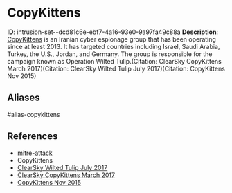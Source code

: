 # CopyKittens

**ID**: intrusion-set--dcd81c6e-ebf7-4a16-93e0-9a97fa49c88a
**Description**: [CopyKittens](https://attack.mitre.org/groups/G0052) is an Iranian cyber espionage group that has been operating since at least 2013. It has targeted countries including Israel, Saudi Arabia, Turkey, the U.S., Jordan, and Germany. The group is responsible for the campaign known as Operation Wilted Tulip.(Citation: ClearSky CopyKittens March 2017)(Citation: ClearSky Wilted Tulip July 2017)(Citation: CopyKittens Nov 2015)

## Aliases
#alias-copykittens

## References
- [mitre-attack](https://attack.mitre.org/groups/G0052)
- CopyKittens
- [ClearSky Wilted Tulip July 2017](http://www.clearskysec.com/wp-content/uploads/2017/07/Operation_Wilted_Tulip.pdf)
- [ClearSky CopyKittens March 2017](http://www.clearskysec.com/copykitten-jpost/)
- [CopyKittens Nov 2015](https://s3-eu-west-1.amazonaws.com/minervaresearchpublic/CopyKittens/CopyKittens.pdf)
